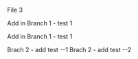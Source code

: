 File 3

Add in Branch 1 - test 1

Add in Branch 1 - test 1

Brach 2 - add test --1
Brach 2 - add test --2
